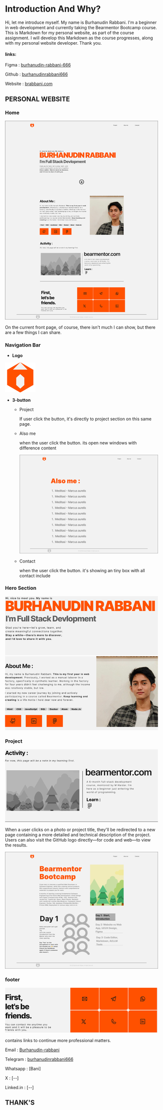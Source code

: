 # Introduction And Why?

Hi, let me introduce myself. My name is Burhanudin Rabbani. I'm a beginner in web development and currently taking the Bearmentor Bootcamp course. This is Markdown for my personal website, as part of the course assignment. I will develop this Markdown as the course progresses, along with my personal website developer. Thank you.

#### links:

Figma : [burhanudin-rabbani-666](https://www.figma.com/design/EXKlqZM6jUT3nMCf7XKO3r/brabbani.com?node-id=0-1&t=ElEnzI8HPoOgV6jB-1)

Github : [burhanudinrabbani666]()

Website : [brabbani.com](https://www.brabbani.com)

## PERSONAL WEBSITE

### Home

![Home-page](/brabbani/brabbani.png)

On the current front page, of course, there isn't much I can show, but there are a few things I can share.

### Navigation Bar

- **Logo**

![logo](/brabbani/logo.png)

- **3-button**

  - Project

    If user click the button, it's directly to project section on this same page.

  - Also me

    when the user click the button. its open new windows with difference content

    ![Also-me](/brabbani/brabbani-also-me.png)

  - Contact

    when the user click the button. it's showing an tiny box with all contact include

### Hero Section

![hero](/brabbani/hero.png)
![aboutme](/brabbani/aboutme.png)

### Project

![project](/brabbani/work.png)

When a user clicks on a photo or project title, they'll be redirected to a new page containing a more detailed and technical description of the project. Users can also visit the GitHub logo directly—for code and web—to view the results.

![project-page](/brabbani/brabbani-project.png)

### footer

![footer](/brabbani/footer.png)

contains links to continue more professional matters.

Email : [Burhanudin-rabbani](mailto:burhanudinrabbani666@gmail.com)

Telegram : [burhanudinrabbani666](t.me/@burhanudinrabbani666)

Whatsapp : [Bani]

X : [--]

Linked.in : [--]

## THANK'S



